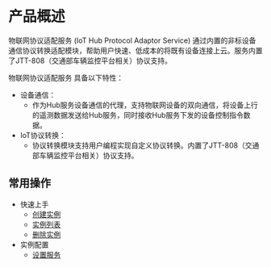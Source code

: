 # 产品概述


物联网协议适配服务 (IoT Hub Protocol Adaptor Service) 通过内置的非标设备通信协议转换适配模块，帮助用户快速、低成本的将既有设备连接上云。服务内置了JTT-808（交通部车辆监控平台相关）协议支持。

物联网协议适配服务 具备以下特性：

* 设备通信：
	* 作为Hub服务设备通信的代理，支持物联网设备的双向通信，将设备上行的遥测数据发送给Hub服务，同时接收Hub服务下发的设备控制指令数据。
* IoT协议转换：
	* 协议转换模块支持用户编程实现自定义协议转换。内置了JTT-808（交通部车辆监控平台相关）协议支持。


## 常用操作

- 快速上手
	- [创建实例](../Getting-Started/Create-Instance.md)
	- [实例列表](../Getting-Started/List-Instance.md)
	- [删除实例](../Getting-Started/Delete-Instance.md)
- 实例配置
	- [设置服务](../Operation-Guide/Instance-Configuration/Instance-Configuration.md)

